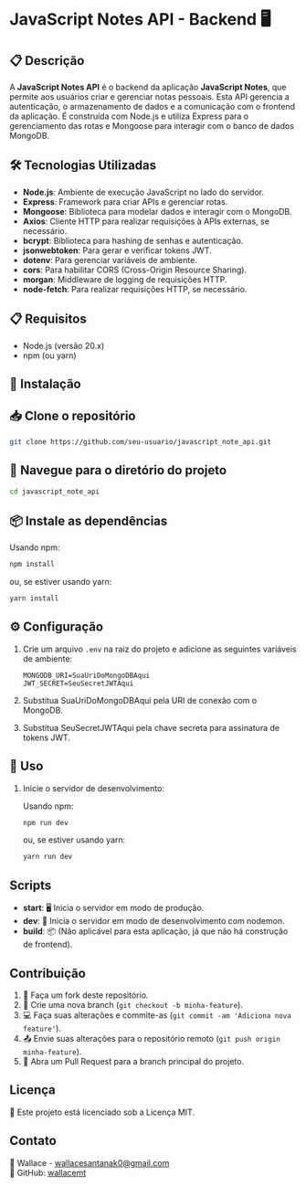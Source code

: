 # JavaScript Notes API - Backend 🖥️

## 📋 Descrição

A **JavaScript Notes API** é o backend da aplicação **JavaScript Notes**, que permite aos usuários criar e gerenciar notas pessoais. Esta API gerencia a autenticação, o armazenamento de dados e a comunicação com o frontend da aplicação. É construída com Node.js e utiliza Express para o gerenciamento das rotas e Mongoose para interagir com o banco de dados MongoDB.

## 🛠️ Tecnologias Utilizadas

- **Node.js**: Ambiente de execução JavaScript no lado do servidor.
- **Express**: Framework para criar APIs e gerenciar rotas.
- **Mongoose**: Biblioteca para modelar dados e interagir com o MongoDB.
- **Axios**: Cliente HTTP para realizar requisições à APIs externas, se necessário.
- **bcrypt**: Biblioteca para hashing de senhas e autenticação.
- **jsonwebtoken**: Para gerar e verificar tokens JWT.
- **dotenv**: Para gerenciar variáveis de ambiente.
- **cors**: Para habilitar CORS (Cross-Origin Resource Sharing).
- **morgan**: Middleware de logging de requisições HTTP.
- **node-fetch**: Para realizar requisições HTTP, se necessário.

## 📋 Requisitos

- Node.js (versão 20.x)
- npm (ou yarn)

## 🚀 Instalação

## 📥 Clone o repositório

```bash
git clone https://github.com/seu-usuario/javascript_note_api.git
```
## 📂 Navegue para o diretório do projeto

```bash
cd javascript_note_api
```
## 📦 Instale as dependências

Usando npm:

```bash
npm install
```

ou, se estiver usando yarn:

```bash
yarn install
```

## ⚙️ Configuração

1. Crie um arquivo `.env` na raiz do projeto e adicione as seguintes variáveis de ambiente:

    ```env
    MONGODB_URI=SuaUriDoMongoDBAqui
    JWT_SECRET=SeuSecretJWTAqui
    ```

2. Substitua SuaUriDoMongoDBAqui pela URI de conexão com o MongoDB.
3. Substitua SeuSecretJWTAqui pela chave secreta para assinatura de tokens JWT.

## 🚀 Uso

1. Inicie o servidor de desenvolvimento:

    Usando npm:

    ```bash
    npm run dev
    ```

    ou, se estiver usando yarn:

    ```bash
    yarn run dev
    ```

## Scripts

- **start**: 🖥️ Inicia o servidor em modo de produção.
- **dev**: 🧪 Inicia o servidor em modo de desenvolvimento com nodemon.
- **build**: 📦 (Não aplicável para esta aplicação, já que não há construção de frontend).

## Contribuição

1. 🍴 Faça um fork deste repositório.
2. 🌿 Crie uma nova branch (`git checkout -b minha-feature`).
3. 💻 Faça suas alterações e commite-as (`git commit -am 'Adiciona nova feature'`).
4. 📤 Envie suas alterações para o repositório remoto (`git push origin minha-feature`).
5. 🔄 Abra um Pull Request para a branch principal do projeto.

## Licença

📜 Este projeto está licenciado sob a Licença MIT.

## Contato

📧 Wallace - [wallacesantanak0@gmail.com](mailto:wallacesantanak0@gmail.com)  
🐙 GitHub: [wallacemt](https://github.com/wallacemt)
